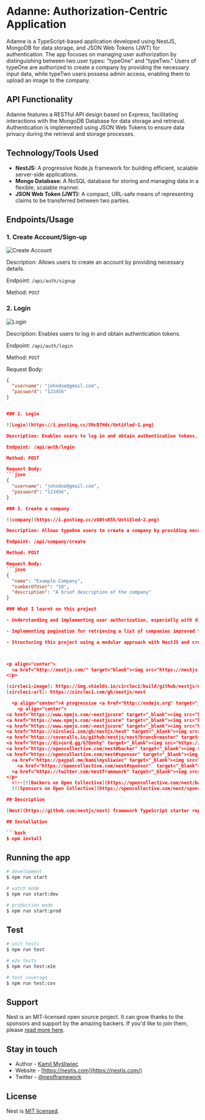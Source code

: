 # Adanne: Authorization-Centric Application

Adanne is a TypeScript-based application developed using NestJS, MongoDB for data storage, and JSON Web Tokens (JWT) for authentication. The app focuses on managing user authorization by distinguishing between two user types: "typeOne" and "typeTwo." Users of typeOne are authorized to create a company by providing the necessary input data, while typeTwo users possess admin access, enabling them to upload an image to the company.

## API Functionality

Adanne features a RESTful API design based on Express, facilitating interactions with the MongoDB Database for data storage and retrieval. Authentication is implemented using JSON Web Tokens to ensure data privacy during the retrieval and storage processes.

## Technology/Tools Used

- **NestJS:** A progressive Node.js framework for building efficient, scalable server-side applications.
- **Mongo Database:** A NoSQL database for storing and managing data in a flexible, scalable manner.
- **JSON Web Token (JWT):** A compact, URL-safe means of representing claims to be transferred between two parties.

## Endpoints/Usage

### 1. Create Account/Sign-up

![Create Account](https://i.postimg.cc/kgQKdppM/Untitled.png)

Description: Allows users to create an account by providing necessary details.

Endpoint: `/api/auth/signup`

Method: `POST`

### 2. Login

![Login](https://i.postimg.cc/5NcD7Hdc/Untitled-1.png)

Description: Enables users to log in and obtain authentication tokens.

Endpoint: `/api/auth/login`

Method: `POST`

Request Body:
```json
{
  "username": "johndoe@gmail.com",
  "password": "123456"
}


### 2. Login

![Login](https://i.postimg.cc/5NcD7Hdc/Untitled-1.png)

Description: Enables users to log in and obtain authentication tokens.

Endpoint: /api/auth/login

Method: POST

Request Body:
```json
{
  "username": "johndoe@gmail.com",
  "password": "123456",
}

### 3. Create a company

![company](https://i.postimg.cc/zGNtsK5h/Untitled-2.png)

Description: Allows typeOne users to create a company by providing necessary input data.

Endpoint: /api/company/create

Method: POST

Request Body:
```json
{
  "name": "Example Company",
  "numberOfUser": "10",
  "description": "A brief description of the company"
}

### What I learnt on this project

- Understanding and implementing user authorization, especially with distinct user types, was a crucial aspect of the project. Learning how to control and restrict access based on user roles (typeOne and typeTwo) has enhanced my understanding of security in web applications.

- Implementing pagination for retrieving a list of companies improved the efficiency of data retrieval. Understanding how to paginate data contributes to optimizing the performance of applications dealing with large datasets.

- Structuring this project using a modular approach with NestJS and creating this README file improved my skills in project organization and documentation



<p align="center">
  <a href="http://nestjs.com/" target="blank"><img src="https://nestjs.com/img/logo-small.svg" width="200" alt="Nest Logo" /></a>
</p>

[circleci-image]: https://img.shields.io/circleci/build/github/nestjs/nest/master?token=abc123def456
[circleci-url]: https://circleci.com/gh/nestjs/nest

  <p align="center">A progressive <a href="http://nodejs.org" target="_blank">Node.js</a> framework for building efficient and scalable server-side applications.</p>
    <p align="center">
<a href="https://www.npmjs.com/~nestjscore" target="_blank"><img src="https://img.shields.io/npm/v/@nestjs/core.svg" alt="NPM Version" /></a>
<a href="https://www.npmjs.com/~nestjscore" target="_blank"><img src="https://img.shields.io/npm/l/@nestjs/core.svg" alt="Package License" /></a>
<a href="https://www.npmjs.com/~nestjscore" target="_blank"><img src="https://img.shields.io/npm/dm/@nestjs/common.svg" alt="NPM Downloads" /></a>
<a href="https://circleci.com/gh/nestjs/nest" target="_blank"><img src="https://img.shields.io/circleci/build/github/nestjs/nest/master" alt="CircleCI" /></a>
<a href="https://coveralls.io/github/nestjs/nest?branch=master" target="_blank"><img src="https://coveralls.io/repos/github/nestjs/nest/badge.svg?branch=master#9" alt="Coverage" /></a>
<a href="https://discord.gg/G7Qnnhy" target="_blank"><img src="https://img.shields.io/badge/discord-online-brightgreen.svg" alt="Discord"/></a>
<a href="https://opencollective.com/nest#backer" target="_blank"><img src="https://opencollective.com/nest/backers/badge.svg" alt="Backers on Open Collective" /></a>
<a href="https://opencollective.com/nest#sponsor" target="_blank"><img src="https://opencollective.com/nest/sponsors/badge.svg" alt="Sponsors on Open Collective" /></a>
  <a href="https://paypal.me/kamilmysliwiec" target="_blank"><img src="https://img.shields.io/badge/Donate-PayPal-ff3f59.svg"/></a>
    <a href="https://opencollective.com/nest#sponsor"  target="_blank"><img src="https://img.shields.io/badge/Support%20us-Open%20Collective-41B883.svg" alt="Support us"></a>
  <a href="https://twitter.com/nestframework" target="_blank"><img src="https://img.shields.io/twitter/follow/nestframework.svg?style=social&label=Follow"></a>
</p>
  <!--[![Backers on Open Collective](https://opencollective.com/nest/backers/badge.svg)](https://opencollective.com/nest#backer)
  [![Sponsors on Open Collective](https://opencollective.com/nest/sponsors/badge.svg)](https://opencollective.com/nest#sponsor)-->

## Description

[Nest](https://github.com/nestjs/nest) framework TypeScript starter repository.

## Installation

```bash
$ npm install
```

## Running the app

```bash
# development
$ npm run start

# watch mode
$ npm run start:dev

# production mode
$ npm run start:prod
```

## Test

```bash
# unit tests
$ npm run test

# e2e tests
$ npm run test:e2e

# test coverage
$ npm run test:cov
```

## Support

Nest is an MIT-licensed open source project. It can grow thanks to the sponsors and support by the amazing backers. If you'd like to join them, please [read more here](https://docs.nestjs.com/support).

## Stay in touch

- Author - [Kamil Myśliwiec](https://kamilmysliwiec.com)
- Website - [https://nestjs.com](https://nestjs.com/)
- Twitter - [@nestframework](https://twitter.com/nestframework)

## License

Nest is [MIT licensed](LICENSE).
